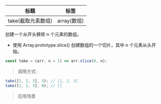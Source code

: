 | 标题               | 标签        |
| ------------------ | ----------- |
| take(截取元素数组) | array(数组) |

创建一个从开头移除 n 个元素的数组。

- 使用 Array.prototype.slice() 创建数组的一个切片，其中 n 个元素从头开始。

```js
const take = (arr, n = 1) => arr.slice(0, n);
```

> 调用方式:

```js
take([1, 2, 3], 5); // [1, 2, 3]
take([1, 2, 3], 0); // []
```

> 应用场景
